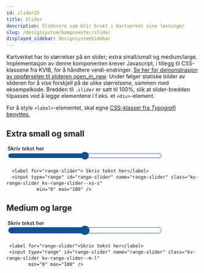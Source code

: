 ```yaml
---
id: sliderID
title: Slider
description: Sliderere som blir brukt i Kartverket sine løsninger
slug: /designsystem/komponenter/slider
displayed_sidebar: designsystemSidebar
---
```

Kartverket har to størrelser på en slider; extra small/small og medium/large.
Implementasjon av denne komponenten krever Javascript, i tillegg til CSS-klassene fra KVIB, for å håndtere verdi-endringer. [Se her for demonstrasjon av oppførselen til slideren <span class="material-symbols-outlined">open_in_new</span>](pathname:///html/slider.html).
Under følger statiske bilder av slideren for å vise forskjell på de ulike størrelsene, sammen med eksempelkode. Bredden til <code>.slider</code> er satt til 100%, slik at slider-bredden tilpasses ved å legge elementene i f.eks. et <code><div\></code>-element.

For å style <code><label\></code>-elementet, skal egne
[CSS-klasser fra _Typografi_ benyttes.](../designTokens/typography.mdx#label)



## Extra small og small



![slider-xs-s](/img/image_docs/slider-xs-s.PNG 'Slider i størrelse extra small og small')

``` markup
  <label for="range-slider"> Skriv tekst her</label>
  <input type="range" id="range-slider" name="range-slider" class="kv-range-slider kv-range-slider--xs-s"
           min="0" max="100" />
```


## Medium og large

![slider-m-l](/img/image_docs/slider-m-l.PNG 'Slider i størrelse medium og large')

``` markup
 <label for="range-slider">Skriv tekst her</label>
 <input type="range" id="range-slider" name="range-slider" class="kv-range-slider kv-range-slider--m-l"
        min="0" max="100" />
```



